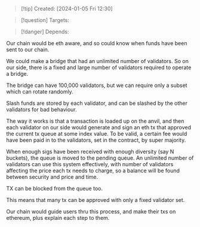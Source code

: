 
>[!tip] Created: [2024-01-05 Fri 12:30]

>[!question] Targets: 

>[!danger] Depends: 

Our chain would be eth aware, and so could know when funds have been sent to our chain.

We could make a bridge that had an unlimited number of validators.  So on our side, there is a fixed and large number of validators required to operate a bridge.

The bridge can have 100,000 validators, but we can require only a subset which can rotate randomly.

Slash funds are stored by each validator, and can be slashed by the other validators for bad behaviour.

The way it works is that a transaction is loaded up on the anvil, and then each validator on our side would generate and sign an eth tx that approved the current tx queue at some index value.  To be valid, a certain fee would have been paid in to the validators, set in the contract, by super majority.

When enough sigs have been received with enough diversity (say N buckets), the queue is moved to the pending queue.  An unlimited number of validators can use this system effectively, with number of validators affecting the price each tx needs to charge, so a balance will be found between security and price and time.

TX can be blocked from the queue too.

This means that many tx can be approved with only a fixed validator set.

Our chain would guide users thru this process, and make their txs on ethereum, plus explain each step to them.
